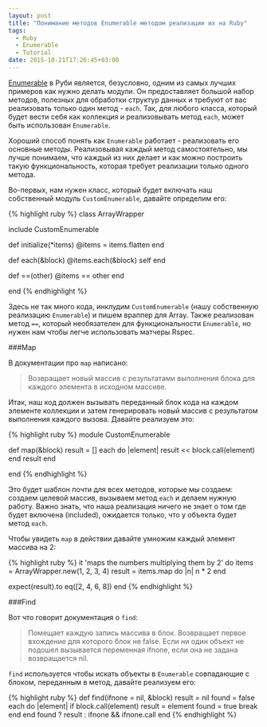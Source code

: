 ```yaml
---
layout: post
title: "Понимание методов Enumerable методом реализации их на Ruby"
tags:
  - Ruby
  - Enumerable
  - Tutorial
date: 2015-10-21T17:26:45+03:00
---
```


<a href="http://ruby-doc.org/core-2.2.3/Enumerable.html" target="_blank">Enumerable</a> в Руби является, безусловно, одним из самых лучших примеров как нужно делать модули. Он предоставляет большой набор методов, полезных для обработки структур данных и требуют от вас реализовать только один метод - `each`. Так, для любого класса, который будет вести себя как коллекция и реализовывать метод `each`, может быть использован `Enumerable`.

Хороший способ понять как `Enumerable` работает - реализовать его основные методы. Реализовывая каждый метод самостоятельно, мы лучше понимаем, что каждый из них делает и как можно построить такую функциональность, которая требует реализации только одного метода.

Во-первых, нам нужен класс, который будет включать наш собственный модуль `CustomEnumerable`, давайте определим его:

{% highlight ruby %}
class ArrayWrapper

  include CustomEnumerable

  def initialize(*items)
    @items = items.flatten
  end

  def each(&block)
    @items.each(&block)
    self
  end

  def ==(other)
    @items == other
  end

end
{% endhighlight %}

Здесь не так много кода, инклудим `CustomEnumerable` (нашу собственную реализацию `Enumerable`) и пишем враппер для Array. Также реализован метод `==`, который необязателен для функциональности `Enumerable`, но нужен нам чтобы легче использовать матчеры Rspec.

###Map

В документации про `map` написано:

> Возвращает новый массив с результатами выполнения блока для каждого элемента в исходном массиве.

Итак, наш код должен вызывать переданный блок кода на каждом элементе коллекции и затем генерировать новый массив с результатом выполнения каждого вызова. Давайте реализуем это:

{% highlight ruby %}
module CustomEnumerable

  def map(&block)
    result = []
    each do |element|
      result << block.call(element)
    end
    result
  end

end
{% endhighlight %}

Это будет шаблон почти для всех методов, которые мы создаем: создаем целевой массив, вызываем метод `each` и делаем нужную работу. Важно знать, что наша реализация ничего не знает о том где будет включена (included), ожидается только, что у объекта будет метод `each`.

Чтобы увидеть `map` в действии давайте умножим каждый элемент массива на 2:

{% highlight ruby %}
it 'maps the numbers multiplying them by 2' do
  items = ArrayWrapper.new(1, 2, 3, 4)
  result = items.map do |n|
    n * 2
  end

  expect(result).to eq([2, 4, 6, 8])
end
{% endhighlight %}

###Find

Вот что говорит документация о `find`:

> Помещает каждую запись массива в блок. Возвращает первое вхождение для которого блок не false. Если ни один объект не подошел вызывается переменная ifnone, если она не задана возвращается nil.


`find` используется чтобы искать объекты в `Enumerable` совпадающие с блоком, переданным в метод, давайте реализуем его:

{% highlight ruby %}
def find(ifnone = nil, &block)
  result = nil
  found = false
  each do |element|
    if block.call(element)
      result = element
      found = true
      break
    end
  end
  found ? result : ifnone && ifnone.call
end
{% endhighlight %}








